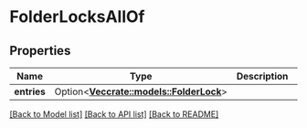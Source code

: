 # FolderLocksAllOf

## Properties

Name | Type | Description | Notes
------------ | ------------- | ------------- | -------------
**entries** | Option<[**Vec<crate::models::FolderLock>**](FolderLock.md)> |  | [optional]

[[Back to Model list]](../README.md#documentation-for-models) [[Back to API list]](../README.md#documentation-for-api-endpoints) [[Back to README]](../README.md)


